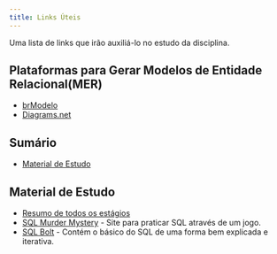 ```yaml
---
title: Links Úteis
---
```


Uma lista de links que irão auxiliá-lo no estudo da disciplina.

## Plataformas para Gerar Modelos de Entidade Relacional(MER)

- [brModelo](https://sourceforge.net/projects/brmodelo/files/latest/download)
- [Diagrams.net](https://app.diagrams.net/)

## Sumário

- [Material de Estudo](#material-de-estudo)

## Material de Estudo

- [Resumo de todos os estágios](https://drive.google.com/file/d/1P8qSvIK-IW1Jal3fSy_UdGfZ1ugGyewp/view?usp=sharing)
- [SQL Murder Mystery](https://mystery.knightlab.com/) - Site para praticar SQL através de um jogo.
- [SQL Bolt](https://sqlbolt.com/) - Contém o básico do SQL de uma forma bem explicada e iterativa.

